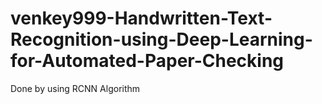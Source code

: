 # venkey999-Handwritten-Text-Recognition-using-Deep-Learning-for-Automated-Paper-Checking
Done by using RCNN Algorithm
